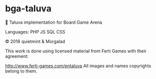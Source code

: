 # bga-taluva
🎲 Taluva implementation for Board Game Arena

Languages: PHP JS SQL CSS

© 2018 quietmint & Morgalad

This work is done using licensed material from Ferti Games with their agreement:

http://www.ferti-games.com/entaluva All images and names copyrights belong to them.
